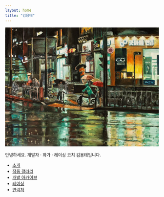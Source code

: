 ```yaml
---
layout: home
title: "김용태"
---
```

<center>
  <img
    src="pages/img/공명의비.jpg"
    xwidth="80%"
  />
</center>
<p>안녕하세요. 개발자 · 화가 · 레이싱 코치 김용태입니다.</p>
<ul>
  <li><a href="/pages/about.html">소개</a></li>
  <li><a href="/pages/portfolio.html">작품 갤러리</a></li>
  <li><a href="/pages/tech.html">개발 아카이브</a></li>
  <li><a href="/pages/motorsports.html">레이싱</a></li>
  <li><a href="/pages/contact.html">연락처</a></li>
</ul>

